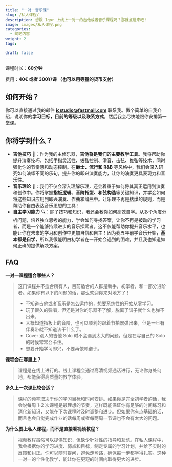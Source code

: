 ```yaml
---
title: "一对一音乐课"
slug: /私人课程/
description: 想跟 Igor 上线上一对一的吉他或者音乐课程吗？那就点进来吧！
image: images/私人课程.png
categories:
  - 网站内容
weight: 2
tags:

draft: false
---
```


课程时长：**60分钟**

费用：**40€ 或者 300¥/课 （也可以用等量的货币支付）**
## 如何开始？

你可以直接通过我的邮件 **icstudio@fastmail.com** 联系我。做个简单的自我介绍，说明你的**学习目标，目前的等级以及联系方式**，然后我会尽快地跟你安排第一堂课。
## 你将学到什么？

- **吉他技巧** 🎸：作为我的主修乐器，**吉他将是我们的主要教学工具**。我将帮助你提升演奏技巧，包括手指灵活性、拨弦控制、滑音、击弦、推弦等技术，同时强化你的节奏感和动态控制。在**爵士、流行和 R&B** 等风格中，我们会深入研究如何演绎不同的乐句，提升你的即兴演奏能力，让你的演奏更具表现力和音乐性。
- **音乐理论** 🎼：我们不仅会深入理解乐理，还会着重于如何将其真正运用到演奏和创作中。你将掌握**指板逻辑、音阶指型、和弦构造**等关键知识，并学会如何将这些知识应用到即兴演奏、作曲和编曲中。让乐理不再是枯燥的规则，而是帮助你自由表达音乐思想的工具！
- **自主学习能力** 🔍：除了技巧和知识，我还会教你如何高效自学。从多个角度分析问题，培养独立思考的能力，学会如何寻找答案，让你不再是被动的学习者，而是一个能够持续进步的音乐探索者。这不仅能帮助你提升音乐水平，也能让你在未来的学习和创作中更加自信和自主！因为我五年前学音乐开始，**基本都是自学**，所以我很能明白初学者在一开始会遇到的困难，并且我也知道如何正确的提供解决方案。
## FAQ

**一对一课程适合哪些人？**  
> 这门课程并不适合所有人，目前适合的人群是新手，初学者，和一部分进阶者。如果你有以下的问题的话，那么欢迎你来对地方了！
> 
>  - 不知道吉他或者音乐是怎么运作的，想要系统性的开始从零学习。
>  - 玩了很久的弹唱，但还是对你的乐器不了解，脱离了谱子就什么也弹不出来。
>  - 大概知道指板上的音阶，也可以顺利的跟着节拍器弹出来，但是一旦有伴奏带就不知道该干什么了。
>  - Cover 别人的吉他 Solo 时不会遇到太大的问题，但是在写自己的 Solo 的时候常常会卡住。
>  - 想要开始学习即兴，不要再依赖谱子。
 
**课程会在哪里上？**  
> 课程是在线上进行的。线上课程会通过高清视频通话进行，无论你身处何地，都能获得高质量的教学体验。  
  
**多久上一次课比较合适？**  
> 课程的频率取决于你的学习目标和时间安排。如果你是完全初学者的话，我会说每周 1-2 次课程是最理想的节奏，这样既能保证你有足够的时间练习和消化新知识，又能在下次课程时及时调整和进步。但如果你有点基础的话，而且也会自觉完成作业的话每周或者每两周一节课也不会有太大的问题。  

**为什么要上私人课程，而不是直接看视频教程？**  
> 视频教程虽然可以提供知识，但缺少针对性的指导和互动。在私人课程中，我会根据你的学习进度、弱点和目标，制定专属的学习计划，并给予实时的反馈和纠正。你可以随时提问，避免走弯路，确保每一步都学得扎实。这种一对一的个性化教学，能让你在更短的时间内取得更大的进步。

